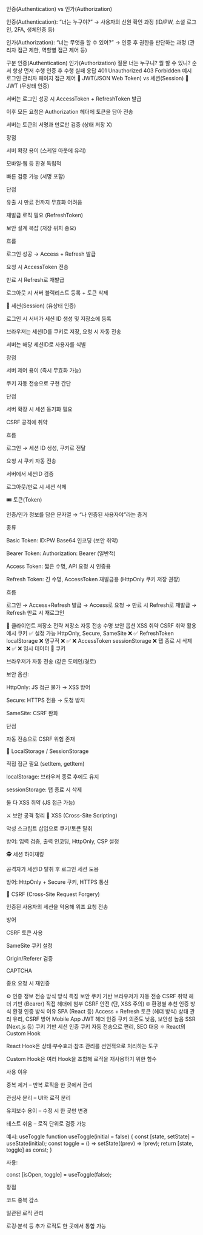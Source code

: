 인증(Authentication) vs 인가(Authorization)

인증(Authentication): “너는 누구야?”
→ 사용자의 신원 확인 과정
(ID/PW, 소셜 로그인, 2FA, 생체인증 등)

인가(Authorization): “너는 무엇을 할 수 있어?”
→ 인증 후 권한을 판단하는 과정
(관리자 접근 제한, 역할별 접근 제어 등)

구분	인증(Authentication)	인가(Authorization)
질문	너는 누구니?	뭘 할 수 있니?
순서	항상 먼저 수행	인증 후 수행
실패 응답	401 Unauthorized	403 Forbidden
예시	로그인	관리자 페이지 접근 제어
🧾 JWT(JSON Web Token) vs 세션(Session)
🔹 JWT (무상태 인증)

서버는 로그인 성공 시 AccessToken + RefreshToken 발급

이후 모든 요청은 Authorization 헤더에 토큰을 담아 전송

서버는 토큰의 서명과 만료만 검증 (상태 저장 X)

장점

서버 확장 용이 (스케일 아웃에 유리)

모바일·웹 등 환경 독립적

빠른 검증 가능 (서명 포함)

단점

유출 시 만료 전까지 무효화 어려움

재발급 로직 필요 (RefreshToken)

보안 설계 복잡 (저장 위치 중요)

흐름

로그인 성공 → Access + Refresh 발급

요청 시 AccessToken 전송

만료 시 Refresh로 재발급

로그아웃 시 서버 블랙리스트 등록 + 토큰 삭제

🔹 세션(Session) (유상태 인증)

로그인 시 서버가 세션 ID 생성 및 저장소에 등록

브라우저는 세션ID를 쿠키로 저장, 요청 시 자동 전송

서버는 해당 세션ID로 사용자를 식별

장점

서버 제어 용이 (즉시 무효화 가능)

쿠키 자동 전송으로 구현 간단

단점

서버 확장 시 세션 동기화 필요

CSRF 공격에 취약

흐름

로그인 → 세션 ID 생성, 쿠키로 전달

요청 시 쿠키 자동 전송

서버에서 세션ID 검증

로그아웃/만료 시 세션 삭제

🎟️ 토큰(Token)

인증/인가 정보를 담은 문자열
→ “나 인증된 사용자야”라는 증거

종류

Basic Token: ID:PW Base64 인코딩 (보안 취약)

Bearer Token: Authorization: Bearer <token> (일반적)

Access Token: 짧은 수명, API 요청 시 인증용

Refresh Token: 긴 수명, AccessToken 재발급용 (HttpOnly 쿠키 저장 권장)

흐름

로그인 → Access+Refresh 발급
→ Access로 요청
→ 만료 시 Refresh로 재발급
→ Refresh 만료 시 재로그인

🧠 클라이언트 저장소 전략
저장소	자동 전송	수명	보안 옵션	XSS 취약	CSRF 취약	활용 예시
쿠키	✅	설정 가능	HttpOnly, Secure, SameSite	❌	✅	RefreshToken
localStorage	❌	영구적	❌	✅	❌	AccessToken
sessionStorage	❌	탭 종료 시 삭제	❌	✅	❌	임시 데이터
🍪 쿠키

브라우저가 자동 전송 (같은 도메인/경로)

보안 옵션:

HttpOnly: JS 접근 불가 → XSS 방어

Secure: HTTPS 전용 → 도청 방지

SameSite: CSRF 완화

단점

자동 전송으로 CSRF 위험 존재

💾 LocalStorage / SessionStorage

직접 접근 필요 (setItem, getItem)

localStorage: 브라우저 종료 후에도 유지

sessionStorage: 탭 종료 시 삭제

둘 다 XSS 취약 (JS 접근 가능)

⚔️ 보안 공격 정리
🦠 XSS (Cross-Site Scripting)

악성 스크립트 삽입으로 쿠키/토큰 탈취

방어: 입력 검증, 출력 인코딩, HttpOnly, CSP 설정

🕵️ 세션 하이재킹

공격자가 세션ID 탈취 후 로그인 세션 도용

방어: HttpOnly + Secure 쿠키, HTTPS 통신

🎯 CSRF (Cross-Site Request Forgery)

인증된 사용자의 세션을 악용해 위조 요청 전송

방어

CSRF 토큰 사용

SameSite 쿠키 설정

Origin/Referer 검증

CAPTCHA

중요 요청 시 재인증

⚙️ 인증 정보 전송 방식
방식	특징	보안
쿠키 기반	브라우저가 자동 전송	CSRF 취약
헤더 기반 (Bearer)	직접 헤더에 첨부	CSRF 안전 (단, XSS 주의)
🌐 환경별 추천 인증 방식
환경	인증 방식	이유
SPA (React 등)	Access + Refresh 토큰 (헤더 방식)	상태 관리 유리, CSRF 방어
Mobile App	JWT 헤더 인증	쿠키 의존도 낮음, 보안성 높음
SSR (Next.js 등)	쿠키 기반 세션 인증	쿠키 자동 전송으로 편리, SEO 대응
⚛️ React의 Custom Hook

React Hook은 상태·부수효과·참조 관리를 선언적으로 처리하는 도구

Custom Hook은 여러 Hook을 조합해 로직을 재사용하기 위한 함수

사용 이유

중복 제거 – 반복 로직을 한 곳에서 관리

관심사 분리 – UI와 로직 분리

유지보수 용이 – 수정 시 한 곳만 변경

테스트 쉬움 – 로직 단위로 검증 가능

예시: useToggle
function useToggle(initial = false) {
  const [state, setState] = useState(initial);
  const toggle = () => setState((prev) => !prev);
  return [state, toggle] as const;
}


사용:

const [isOpen, toggle] = useToggle(false);


장점

코드 중복 감소

일관된 로직 관리

로깅·분석 등 추가 로직도 한 곳에서 통합 가능